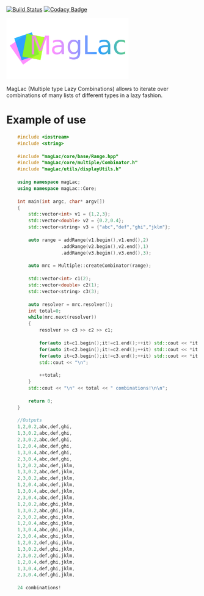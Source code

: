 [![Build Status](https://travis-ci.com/danoan/magLac.svg?branch=master)](https://travis-ci.com/danoan/magLac)
[![Codacy Badge](https://api.codacy.com/project/badge/Grade/759c30de9365427dbaeaaf4bf1668ba5)](https://app.codacy.com/app/danoan/magLac?utm_source=github.com&utm_medium=referral&utm_content=danoan/magLac&utm_campaign=Badge_Grade_Dashboard)

<img src="logo.png" width="320px">

MagLac (Multiple type Lazy Combinations) allows to iterate over
combinations of many lists of different types in a lazy fashion. 

# Example of use

```c++
    #include <iostream>
    #include <string>
    
    #include "magLac/core/base/Range.hpp"
    #include "magLac/core/multiple/Combinator.h"
    #include "magLac/utils/displayUtils.h"
    
    using namespace magLac;
    using namespace magLac::Core;
    
    int main(int argc, char* argv[])
    {
        std::vector<int> v1 = {1,2,3};
        std::vector<double> v2 = {0.2,0.4};
        std::vector<string> v3 = {"abc","def","ghi","jklm"};
    
        auto range = addRange(v1.begin(),v1.end(),2)
                    .addRange(v2.begin(),v2.end(),1)
                    .addRange(v3.begin(),v3.end(),3);
    
        auto mrc = Multiple::createCombinator(range);
    
        std::vector<int> c1(2);
        std::vector<double> c2(1);
        std::vector<string> c3(3);
    
        auto resolver = mrc.resolver();
        int total=0;
        while(mrc.next(resolver))
        {
            resolver >> c3 >> c2 >> c1;
    
            for(auto it=c1.begin();it!=c1.end();++it) std::cout << *it << ",";
            for(auto it=c2.begin();it!=c2.end();++it) std::cout << *it << ",";
            for(auto it=c3.begin();it!=c3.end();++it) std::cout << *it << ",";
            std::cout << "\n";
            
            ++total;
        }
        std::cout << "\n" << total << " combinations!\n\n";
        
        return 0;
    }        
    
    //Outputs
    1,2,0.2,abc,def,ghi,
    1,3,0.2,abc,def,ghi,
    2,3,0.2,abc,def,ghi,
    1,2,0.4,abc,def,ghi,
    1,3,0.4,abc,def,ghi,
    2,3,0.4,abc,def,ghi,
    1,2,0.2,abc,def,jklm,
    1,3,0.2,abc,def,jklm,
    2,3,0.2,abc,def,jklm,
    1,2,0.4,abc,def,jklm,
    1,3,0.4,abc,def,jklm,
    2,3,0.4,abc,def,jklm,
    1,2,0.2,abc,ghi,jklm,
    1,3,0.2,abc,ghi,jklm,
    2,3,0.2,abc,ghi,jklm,
    1,2,0.4,abc,ghi,jklm,
    1,3,0.4,abc,ghi,jklm,
    2,3,0.4,abc,ghi,jklm,
    1,2,0.2,def,ghi,jklm,
    1,3,0.2,def,ghi,jklm,
    2,3,0.2,def,ghi,jklm,
    1,2,0.4,def,ghi,jklm,
    1,3,0.4,def,ghi,jklm,
    2,3,0.4,def,ghi,jklm,
    
    24 combinations!
``` 
